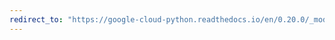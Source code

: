 ```yaml
---
redirect_to: "https://google-cloud-python.readthedocs.io/en/0.20.0/_modules/google/cloud/dns/connection.html"
---
```

